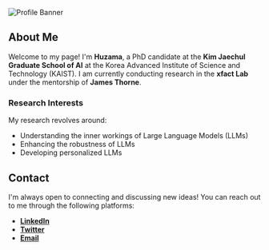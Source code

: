 ![Profile Banner](https://github.com/huzama/huzama/assets/34284201/8b350300-5ed5-4a32-91ee-3e1ad9c3115f)

## About Me

Welcome to my page! I'm **Huzama**, a PhD candidate at the **Kim Jaechul Graduate School of AI** at the Korea Advanced Institute of Science and Technology (KAIST). I am currently conducting research in the **xfact Lab** under the mentorship of **James Thorne**.

### Research Interests

My research revolves around:
- Understanding the inner workings of Large Language Models (LLMs)
- Enhancing the robustness of LLMs
- Developing personalized LLMs

## Contact

I'm always open to connecting and discussing new ideas! You can reach out to me through the following platforms:

- **[LinkedIn](https://www.linkedin.com/in/huzama)**
- **[Twitter](https://twitter.com/ihuzama)**
- **[Email](mailto:chat@huzama.com)**
